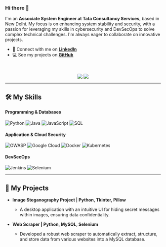 ### Hi there 👋

I'm an **Associate System Engineer at Tata Consultancy Services**, based in New Delhi. My focus is on enhancing system stability and security, with a passion for leveraging my skills in cybersecurity and DevSecOps to solve complex technical challenges. I'm always eager to collaborate on innovative projects.

- 🔗 Connect with me on **[LinkedIn](https://www.linkedin.com/in/naveenpawarx/)**
- 💻 See my projects on **[GitHub](https://github.com/naveenpawarx)**

<br/>

<p align="center">
  <a href="https://github.com/anuraghazra/github-readme-stats">
    <img align="center" src="https://github-readme-stats.vercel.app/api?username=naveenpawarx&show_icons=true&theme=dark&rank_icon=github" />
  </a>
  <a href="https://github.com/anuraghazra/github-readme-stats">
    <img align="center" src="https://github-readme-stats.vercel.app/api/top-langs/?username=naveenpawarx&layout=compact&theme=dark" />
  </a>
</p>

---

## 🛠️ My Skills

#### **Programming & Databases**
![Python](https://img.shields.io/badge/Python-3776AB?style=for-the-badge&logo=python&logoColor=white)
![Java](https://img.shields.io/badge/Java-ED8B00?style=for-the-badge&logo=openjdk&logoColor=white)
![JavaScript](https://img.shields.io/badge/JavaScript-F7DF1E?style=for-the-badge&logo=javascript&logoColor=black)
![SQL](https://img.shields.io/badge/SQL-025E8C?style=for-the-badge&logo=postgresql&logoColor=white)

#### **Application & Cloud Security**
![OWASP](https://img.shields.io/badge/OWASP-000000?style=for-the-badge&logo=owasp&logoColor=white)
![Google Cloud](https://img.shields.io/badge/Google_Cloud-4285F4?style=for-the-badge&logo=google-cloud&logoColor=white)
![Docker](https://img.shields.io/badge/Docker-2496ED?style=for-the-badge&logo=docker&logoColor=white)
![Kubernetes](https://img.shields.io/badge/Kubernetes-326CE5?style=for-the-badge&logo=kubernetes&logoColor=white)

#### **DevSecOps**
![Jenkins](https://img.shields.io/badge/Jenkins-D24939?style=for-the-badge&logo=jenkins&logoColor=white)
![Selenium](https://img.shields.io/badge/Selenium-43B02A?style=for-the-badge&logo=selenium&logoColor=white)

---

## 🚀 My Projects

- **Image Steganography Project | Python, Tkinter, Pillow**
  - A desktop application with an intuitive UI for hiding secret messages within images, ensuring data confidentiality.

- **Web Scraper | Python, MySQL, Selenium**
  - Developed a robust web scraper to automatically extract, structure, and store data from various websites into a MySQL database.
